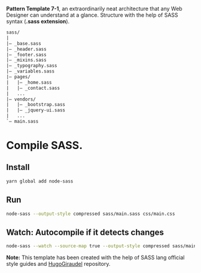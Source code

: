 **Pattern Template 7-1**, an extraordinarily neat architecture that any Web Designer can understand at a glance. Structure with the help of SASS syntax (**.sass extension**).

``` txt
sass/                    
|
|– _base.sass            
|– _header.sass          
|– _footer.sass          
|– _mixins.sass          
|– _typography.sass      
|– _variables.sass       
|– pages/                
|   |– _home.sass        
|   |– _contact.sass     
|   ...                  
|– vendors/              
|   |– _bootstrap.sass   
|   |– _jquery-ui.sass   
|   ...                  
`– main.sass             
```

# Compile SASS.

## Install

``` bash
yarn global add node-sass
```

## Run

``` bash
node-sass --output-style compressed sass/main.sass css/main.css
```

## Watch: Autocompile if it detects changes 

``` bash
node-sass --watch --source-map true --output-style compressed sass/main.sass css/main.css
```

**Note:** This template has been created with the help of SASS lang official style guides and [HugoGiraudel](https://github.com/HugoGiraudel/sass-boilerplate) repository. 
